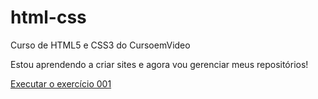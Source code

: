# html-css
 Curso de HTML5 e CSS3 do CursoemVideo

Estou aprendendo a criar sites e agora vou gerenciar meus repositórios!

<a href="https://avelinoteixeira.github.io/html-css/exercicios/ex001.html">Executar o exercício 001</a>